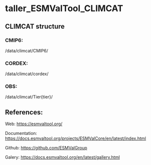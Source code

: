# taller_ESMValTool_CLIMCAT

## CLIMCAT structure

### CMIP6:

/data/climcat/CMIP6/

### CORDEX:

/data/climcat/cordex/

### OBS:

/data/climcat/Tier{tier}/

## References:

Web:
https://esmvaltool.org/ 

Documentation:
https://docs.esmvaltool.org/projects/ESMValCore/en/latest/index.html 

Github:
https://github.com/ESMValGroup 

Galery:
https://docs.esmvaltool.org/en/latest/gallery.html 
